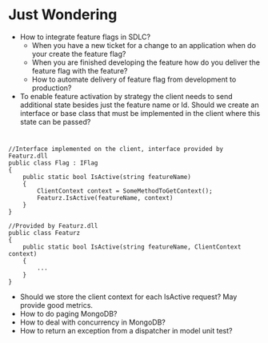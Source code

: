 Just Wondering
==============

- How to integrate feature flags in SDLC?
  - When you have a new ticket for a change to an application when do your create the feature flag?
  - When you are finished developing the feature how do you deliver the feature flag with the feature?
  - How to automate delivery of feature flag from development to production? 
- To enable feature activation by strategy the client needs to send additional 
state besides just the feature name or Id. Should we create an interface or
base class that must be implemented in the client where this state can be passed?

#  #
    //Interface implemented on the client, interface provided by Featurz.dll
    public class Flag : IFlag
    {
        public static bool IsActive(string featureName)
        {
            ClientContext context = SomeMethodToGetContext();
            Featurz.IsActive(featureName, context)
        }
    }
    
    //Provided by Featurz.dll
    public class Featurz
    {
        public static bool IsActive(string featureName, ClientContext context)
        {
            ...
        }
    }

- Should we store the client context for each IsActive request? May provide good
metrics.
- How to do paging MongoDB?
- How to deal with concurrency in MongoDB?
- How to return an exception from a dispatcher in model unit test?